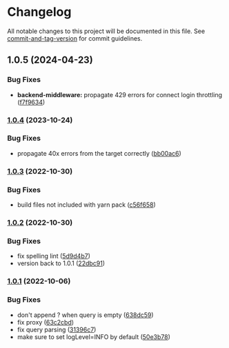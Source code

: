 # Changelog

All notable changes to this project will be documented in this file. See [commit-and-tag-version](https://github.com/absolute-version/commit-and-tag-version) for commit guidelines.

## 1.0.5 (2024-04-23)


### Bug Fixes

* **backend-middleware:** propagate 429 errors for connect login throttling ([f7f9634](https://github.com/hawtio/hawtio-next/commit/f7f9634ebc004ee7b2466fabbc181c4a5b27a7ee))

### [1.0.4](https://github.com/hawtio/hawtio-backend-middleware/compare/v1.0.3...v1.0.4) (2023-10-24)


### Bug Fixes

* propagate 40x errors from the target correctly ([bb00ac6](https://github.com/hawtio/hawtio-backend-middleware/commit/bb00ac69f9d22037c2f5d7411861f82a90ec691b))

### [1.0.3](https://github.com/hawtio/hawtio-backend-middleware/compare/v1.0.2...v1.0.3) (2022-10-30)


### Bug Fixes

* build files not included with yarn pack ([c56f658](https://github.com/hawtio/hawtio-backend-middleware/commit/c56f6583e82957e09dce8111b9d3c30f72fa7377))

### [1.0.2](https://github.com/hawtio/hawtio-backend-middleware/compare/v1.0.1...v1.0.2) (2022-10-30)


### Bug Fixes

* fix spelling lint ([5d9d4b7](https://github.com/hawtio/hawtio-backend-middleware/commit/5d9d4b77028b42b6a78d788f4db215997f02901a))
* version back to 1.0.1 ([22dbc91](https://github.com/hawtio/hawtio-backend-middleware/commit/22dbc91c9c445869aece0f89f255588a123b8d00))

### [1.0.1](https://github.com/tadayosi/hawtio-backend-middleware/compare/v1.0.0...v1.0.1) (2022-10-06)


### Bug Fixes

* don't append ? when query is empty ([638dc59](https://github.com/tadayosi/hawtio-backend-middleware/commit/638dc5943a97316c21b87a5109bd361bc3d5970f))
* fix proxy ([63c2cbd](https://github.com/tadayosi/hawtio-backend-middleware/commit/63c2cbd282016f82c4a4852e8fbb00ea83ab167d))
* fix query parsing ([31396c7](https://github.com/tadayosi/hawtio-backend-middleware/commit/31396c772683eafb8fe5df402cbefe81ac02f814))
* make sure to set logLevel=INFO by default ([50e3b78](https://github.com/tadayosi/hawtio-backend-middleware/commit/50e3b785907d9b65d2b8b4acc3b2d23d498b8d57))
